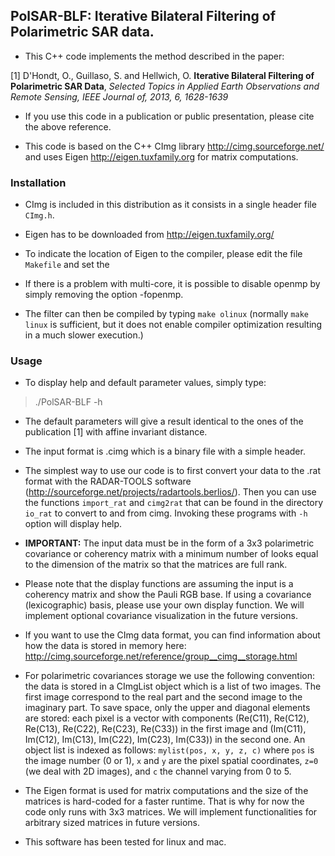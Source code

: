 ## PolSAR-BLF: Iterative Bilateral Filtering of Polarimetric SAR data.

- This C++ code implements the method described in the paper:

[1] D'Hondt, O., Guillaso, S. and Hellwich, O. **Iterative Bilateral Filtering of Polarimetric SAR Data**,
_Selected Topics in Applied Earth Observations and Remote Sensing, IEEE Journal of, 2013, 6, 1628-1639_

- If you use this code in a publication or public presentation, please cite the above reference.

- This code is based on the C++ CImg library http://cimg.sourceforge.net/ and uses Eigen http://eigen.tuxfamily.org for matrix computations.

### Installation

- CImg is included in this distribution as it consists in a single header file `CImg.h`.

- Eigen has to be downloaded from http://eigen.tuxfamily.org/

- To indicate the location of Eigen to the compiler, please edit the file `Makefile` and set the  

- If there is a problem with multi-core, it is possible to disable openmp by simply removing the option -fopenmp.

- The filter can then be compiled by typing `make olinux` (normally `make linux` is sufficient, but it does not enable compiler optimization resulting in a much slower execution.)

### Usage

- To display help and default parameter values, simply type:

> ./PolSAR-BLF -h

- The default parameters will give a result identical to the ones of the publication [1] with affine invariant distance.

- The input format is .cimg which is a binary file with a simple header.

- The simplest way to use our code is to first convert your data to the .rat format with the RADAR-TOOLS software (http://sourceforge.net/projects/radartools.berlios/). Then you can use the functions `import_rat` and `cimg2rat` that can be found in the directory `io_rat` to convert to and from cimg. Invoking these programs with `-h` option will display help. 

- **IMPORTANT:** The input data must be in the form of a 3x3 polarimetric covariance or coherency matrix with a minimum number of looks equal to the dimension of the matrix so that the matrices are full rank.

- Please note that the display functions are assuming the input is a coherency matrix and show the Pauli RGB base. If using a covariance (lexicographic) basis, please use your own display function. We will implement optional covariance visualization in the future versions.

- If you want to use the CImg data format, you can find information about how the data is stored in memory here: http://cimg.sourceforge.net/reference/group__cimg__storage.html

- For polarimetric covariances storage we use the following convention: the data is stored in a CImgList object which is a list of two images. The first image correspond to the real part and the second image to the imaginary part. To save space, only the upper and diagonal elements are stored: each pixel is a vector with components (Re(C11), Re(C12), Re(C13), Re(C22), Re(C23), Re(C33)) in the first image and (Im(C11), Im(C12), Im(C13), Im(C22), Im(C23), Im(C33)) in the second one. An object list is indexed as follows: `mylist(pos, x, y, z, c)` where `pos` is the image number (0 or 1), `x` and `y` are the pixel spatial coordinates, `z=0` (we deal with 2D images), and `c` the channel varying from 0 to 5.

- The Eigen format is used for matrix computations and the size of the matrices is hard-coded for a faster runtime. That is why for now the code only runs with 3x3 matrices. We will implement functionalities for arbitrary sized matrices in future versions. 

- This software has been tested for linux and mac. 

